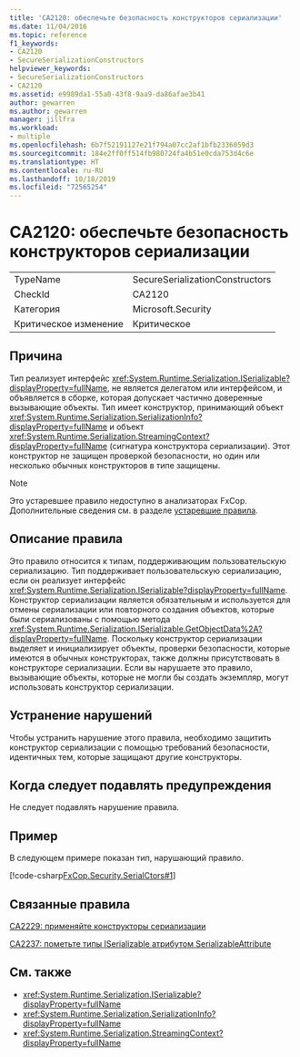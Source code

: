 ```yaml
---
title: 'CA2120: обеспечьте безопасность конструкторов сериализации'
ms.date: 11/04/2016
ms.topic: reference
f1_keywords:
- CA2120
- SecureSerializationConstructors
helpviewer_keywords:
- SecureSerializationConstructors
- CA2120
ms.assetid: e9989da1-55a0-43f8-9aa9-da86afae3b41
author: gewarren
ms.author: gewarren
manager: jillfra
ms.workload:
- multiple
ms.openlocfilehash: 6b7f52191127e21f794a07cc2af1bfb2336059d3
ms.sourcegitcommit: 184e2ff0ff514fb980724fa4b51e0cda753d4c6e
ms.translationtype: HT
ms.contentlocale: ru-RU
ms.lasthandoff: 10/18/2019
ms.locfileid: "72565254"
---
```

# <a name="ca2120-secure-serialization-constructors"></a>CA2120: обеспечьте безопасность конструкторов сериализации

|||
|-|-|
|TypeName|SecureSerializationConstructors|
|CheckId|CA2120|
|Категория|Microsoft.Security|
|Критическое изменение|Критическое|

## <a name="cause"></a>Причина
Тип реализует интерфейс <xref:System.Runtime.Serialization.ISerializable?displayProperty=fullName>, не является делегатом или интерфейсом, и объявляется в сборке, которая допускает частично доверенные вызывающие объекты. Тип имеет конструктор, принимающий объект <xref:System.Runtime.Serialization.SerializationInfo?displayProperty=fullName> и объект <xref:System.Runtime.Serialization.StreamingContext?displayProperty=fullName> (сигнатура конструктора сериализации). Этот конструктор не защищен проверкой безопасности, но один или несколько обычных конструкторов в типе защищены.

> [!NOTE]
> Это устаревшее правило недоступно в анализаторах FxCop. Дополнительные сведения см. в разделе [устаревшие правила](fxcop-rule-port-status.md#deprecated-rules).

## <a name="rule-description"></a>Описание правила
Это правило относится к типам, поддерживающим пользовательскую сериализацию. Тип поддерживает пользовательскую сериализацию, если он реализует интерфейс <xref:System.Runtime.Serialization.ISerializable?displayProperty=fullName>. Конструктор сериализации является обязательным и используется для отмены сериализации или повторного создания объектов, которые были сериализованы с помощью метода <xref:System.Runtime.Serialization.ISerializable.GetObjectData%2A?displayProperty=fullName>. Поскольку конструктор сериализации выделяет и инициализирует объекты, проверки безопасности, которые имеются в обычных конструкторах, также должны присутствовать в конструкторе сериализации. Если вы нарушаете это правило, вызывающие объекты, которые не могли бы создать экземпляр, могут использовать конструктор сериализации.

## <a name="how-to-fix-violations"></a>Устранение нарушений
Чтобы устранить нарушение этого правила, необходимо защитить конструктор сериализации с помощью требований безопасности, идентичных тем, которые защищают другие конструкторы.

## <a name="when-to-suppress-warnings"></a>Когда следует подавлять предупреждения
Не следует подавлять нарушение правила.

## <a name="example"></a>Пример
В следующем примере показан тип, нарушающий правило.

[!code-csharp[FxCop.Security.SerialCtors#1](../code-quality/codesnippet/CSharp/ca2120-secure-serialization-constructors_1.cs)]

## <a name="related-rules"></a>Связанные правила
[CA2229: применяйте конструкторы сериализации](../code-quality/ca2229.md)

[CA2237: пометьте типы ISerializable атрибутом SerializableAttribute](../code-quality/ca2237.md)

## <a name="see-also"></a>См. также

- <xref:System.Runtime.Serialization.ISerializable?displayProperty=fullName>
- <xref:System.Runtime.Serialization.SerializationInfo?displayProperty=fullName>
- <xref:System.Runtime.Serialization.StreamingContext?displayProperty=fullName>
